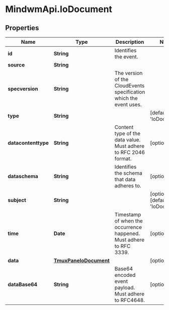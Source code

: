 # MindwmApi.IoDocument

## Properties

Name | Type | Description | Notes
------------ | ------------- | ------------- | -------------
**id** | **String** | Identifies the event. | 
**source** | **String** |  | 
**specversion** | **String** | The version of the CloudEvents specification which the event uses. | 
**type** | **String** |  | [default to &#39;IoDocument&#39;]
**datacontenttype** | **String** | Content type of the data value. Must adhere to RFC 2046 format. | [optional] 
**dataschema** | **String** | Identifies the schema that data adheres to. | [optional] 
**subject** | **String** |  | [optional] [default to &#39;IoDocument&#39;]
**time** | **Date** | Timestamp of when the occurrence happened. Must adhere to RFC 3339. | [optional] 
**data** | [**TmuxPaneIoDocument**](TmuxPaneIoDocument.md) |  | [optional] 
**dataBase64** | **String** | Base64 encoded event payload. Must adhere to RFC4648. | [optional] 



